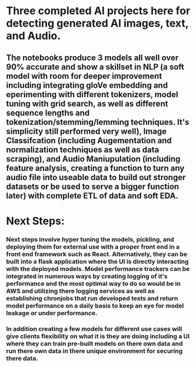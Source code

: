 # Three completed AI projects here for detecting generated AI images, text, and Audio. 

## The notebooks produce 3 models all well over 90% accurate and show a skillset in NLP (a soft model with room for deeper improvement including integrating gloVe embedding and eperimenting with different tokenizers, model tuning with grid search, as well as different sequence lengths and tokenization/stemming/lemming techniques. It's simplicity still performed very well), Image Classifcation (including Augementation and normalization techniques as well as data scraping), and Audio Maniupulation (including feature analysis, creating a function to turn any audio file into useable data to build out stronger datasets or be used to serve a bigger function later) with complete ETL of data and soft EDA. 

# Next Steps:

### Next steps involve hyper tuning the models, pickling, and deploying them for external use with a proper front end in a front end framework such as React. Alternatively, they can be built into a flask application where the UI is directly interacting with the deployed models. Model performance trackers can be integrated in numerous ways by creating logging of it's performance and the most optimal way to do so would be in AWS and utilizing there logging services as well as establishing chronjobs that run developed tests and return model performance on a daily basis to keep an eye for model leakage or under performance. 

### In addition creating a few models for different use cases will give clients flexibility on what it is they are doing including a UI where they can train pre-built models on there own data and run there own data in there unique environment for securing there data. 
